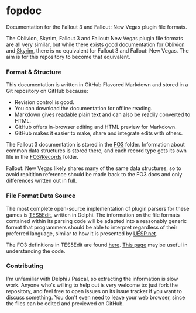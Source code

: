 fopdoc
======

Documentation for the Fallout 3 and Fallout: New Vegas plugin file formats. 

The Oblivion, Skyrim, Fallout 3 and Fallout: New Vegas plugin file formats are all very similar, but while there exists good documentation for [Oblivion](http://www.uesp.net/wiki/Tes4Mod:Mod_File_Format) and [Skyrim](http://www.uesp.net/wiki/Tes5Mod:Mod_File_Format), there is no equivalent for Fallout 3 and Fallout: New Vegas. The aim is for this repository to become that equivalent.


### Format & Structure

This documentation is written in GitHub Flavored Markdown and stored in a Git repository on GitHub because:

* Revision control is good.
* You can download the documentation for offline reading.
* Markdown gives readable plain text and can also be readily converted to HTML.
* GitHub offers in-browser editing and HTML preview for Markdown.
* GitHub makes it easier to make, share and integrate edits with others.

The Fallout 3 documentation is stored in the [FO3](FO3) folder. Information about common data structures is stored there, and each record type gets its own file in the [FO3/Records](FO3/Records) folder.

Fallout: New Vegas likely shares many of the same data structures, so to avoid repitition reference should be made back to the FO3 docs and only differences written out in full.


### File Format Data Source

The most complete open-source implementation of plugin parsers for these games is [TES5Edit](https://code.google.com/p/skyrim-plugin-decoding-project/), written in Delphi. The information on the file formats contained within its parsing code will be adapted into a reasonably generic format that programmers should be able to interpret regardless of their preferred language, similar to how it is presented by [UESP.net](http://www.uesp.net/wiki/Tes5Mod:Mod_File_Format).

The FO3 definitions in TES5Edit are found [here](https://code.google.com/p/skyrim-plugin-decoding-project/source/browse/TES5Edit/trunk/Delphi+XE/wbDefinitionsFO3.pas). [This page](https://code.google.com/p/skyrim-plugin-decoding-project/wiki/DecodingRecords) may be useful in understanding the code.


### Contributing

I'm unfamiliar with Delphi / Pascal, so extracting the information is slow work. Anyone who's willing to help out is very welcome to: just fork the repository, and feel free to open issues on its issue tracker if you want to discuss something. You don't even need to leave your web browser, since the files can be edited and previewed on GitHub.
